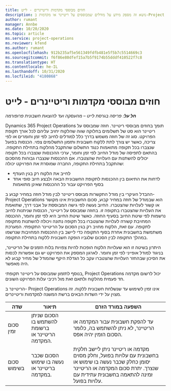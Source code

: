 ```yaml
---
title: חוזים מבוססי מקדמות וריטיינרים - לייט
description: נושא זה מספק מידע על מודלים שמבוססים על ריטיינר או מקדמות ב-Project Operations.
author: rumant
manager: Annbe
ms.date: 10/20/2020
ms.topic: article
ms.service: project-operations
ms.reviewer: kfend
ms.author: rumant
ms.openlocfilehash: 912b235af5e561349fdfb481e5f5b7c5514669c3
ms.sourcegitcommit: f6f86e80dfef15a7b5f9174b55dddf410522f7c8
ms.translationtype: HT
ms.contentlocale: he-IL
ms.lasthandoff: 10/31/2020
ms.locfileid: "4180868"
---
```

# <a name="advances-and-retainer-based-contracts---lite"></a>חוזים מבוססי מקדמות וריטיינרים - לייט


_**חל על**: פריסה בגרסת לייט – מהעסקה ועד להוצאת חשבונית פרופורמה_

Dynamics 365 Project Operations תומך בחוזים מבוססי ריטיינר. חוזה שמבוסס על ריטיינר הוא סט של תשלומים בחלוקה שווה שהלקוח יחויב עליהם לכל אורך תקופת הפרויקט. סוג זה של חוזה משמש בדרך כלל למודלים לחיוב לפי זמן וחומרים או לפי צריכה, כאשר יש צורך לתת ללקוח חשבונית ותזמון התשלומים צפוי. הכנסות בפועל שנצברו בכל תקופה מתואמות כנגד התשלום שהתקבל מהלקוח בתחילת התקופה. בהתאם לתפיסה של מודל החיוב לפי זמן וחומר, ערכי ההכנסות שנצברו בכל תקופה יכולים להשתנות עם העלויות שהצטברו. אם ההכנסות שנצברו גבוהות מהסכום שהתקבל בתחילת התקופה, החברה שמוסרת את הפרויקט יכולה:

- לחייב את הלקוח רק בגין העודף 
- לדחות את התיאום בין ההכנסות לתקופת החשבונית הבאה ולבצע חיוב סופי אחד בסוף הפרויקט עבור כל ההכנסות שאינן מתואמות

ההבדל העיקרי בין מודל התקשרות מבוסס ריטיינר לבין מודל חוזה במחיר קבוע ב- Project Operations הוא שבמודל של חוזה במחיר קבוע, סכום החשבונית אינו מקושר או קשור לעלויות שהצטברו. החיוב נעשה לפי גישה המבוססת על אבני דרך, שתואמת את העלויות שהצטברו בתקופה זו. בחוזה שמבוסס על ריטיינר, הכנסות שניתנות לחיוב נרשמות לפי שיטת החיוב בסעיף החוזה. כאשר שיטת החיוב היא לפי זמן וחומר, ההכנסה המחויבת קשורה לעלויות שהצטברו בכל תקופה נתונה ויכולה להשתנות מתקופה לתקופה. עם זאת, הלקוח מחויב רק בגין הסכום על הריטיינר התקופתי. המערכת משתמשת בחשבונית אחרת בסוף התקופה כדי ליישב בין ההכנסות המחויבות שנרשמו במהלך התקופה לבין הסכום שלגביו הופקה חשבונית ללקוח בתחילת התקופה.

היתרון בשיטה זו הוא שעלויות הלקוח הופכות להיות צפויות בלוח הזמנים של הריטיינר, בניגוד למודל אופייני לפי זמן וחומר. לארגון המספק את הפרויקט יש גם אפשרות לכסות את הסיכון שבהחזר העלויות שהצטברו עקב כל הגדלת היקף שהמודל של מחיר קבוע לא היה מאפשר.

בנוסף לתזמון שמבוסס על ריטיינר תקופתי, Project Operations יכול לרשום מקדמה חד פעמית מהלקוח ולתאם זאת מול רכיבי עלות הפרויקט השונים.

הריטיינר ב- Project Operations אינו זמין לשימוש עד שנשלחת חשבונית ללקוח. זה מצוין על ידי השדות הבאים ברשת המשנה למקדמות וריטיינרים.

| שדה | תיאור | השפעה במורד הזרם |
| --- | --- | --- |
| סכום זמין | הסכום שניתן להשתמש בו ברשומת הריטיינר או המקדמה. | עד להפקת חשבונית עבור המקדמה או הריטיינר, לא ניתן להשתמש בה, כלומר הסכום הזמין יהיה אפס. |
| סכום בשימוש | הסכום שכבר נעשה בו שימוש בריטיינר או במקדמה. | מקדמה או ריטיינר ניתן ליישב חלקית בחשבונית עם עלויות בפועל, וחלק מסוים יסומן כחלק שכבר נעשה בו שימוש או שנצרך. יתרת סכום המקדמה או הריטיינר זמינה להתאמה בחשבונית עתידית עם עלויות בפועל. |
